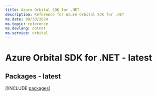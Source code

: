 ```yaml
---
title: Azure Orbital SDK for .NET
description: Reference for Azure Orbital SDK for .NET
ms.date: 09/30/2024
ms.topic: reference
ms.devlang: dotnet
ms.service: orbital
---
```

# Azure Orbital SDK for .NET - latest
## Packages - latest
[!INCLUDE [packages](orbital-index.md)]